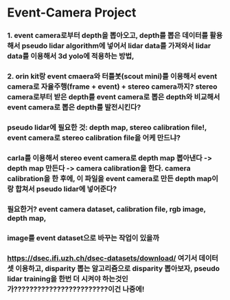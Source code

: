 # Event-Camera Project
### 1. event camera로부터 depth을 뽑아오고,  depth를 뽑은 데이터를 활용해서 pseudo lidar algorithm에 넣어서 lidar data를 가져와서 lidar data를 이용해서 3d yolo에 적용하는 방법, 
### 2. orin kit랑 event cmaera와 터틀봇(scout mini)를 이용해서 event camera로 자율주행(frame + event) + stereo camera까지? stereo camera로부터 받은 depth를 event camera로 뽑은 depth와 비교해서 event camera로 뽑은 depth를 발전시킨다? 
### pseudo lidar에 필요한 것: depth map, stereo calibration file!, event camera로 stereo calibration file을 어케 만드냐? 
### carla를 이용해서 stereo event camera로 depth map 뽑아낸다 -> depth map 만든다 -> camera calibration을 한다. camera calibration을 한 후에, 이 파일을 event camera로 만든 depth map이랑 합쳐서 pseudo lidar에 넣어준다? 
### 필요한거? event camera dataset, calibration file, rgb image, depth map, 
### image를 event dataset으로 바꾸는 작업이 있을까
### https://dsec.ifi.uzh.ch/dsec-datasets/download/ 여기서 데이터셋 이용하고, disparity 뽑는 알고리즘으로 disparity 뽑아보자, pseudo lidar training을 한번 더 시켜야 하는것인가????????????????????????이건 나중에!
